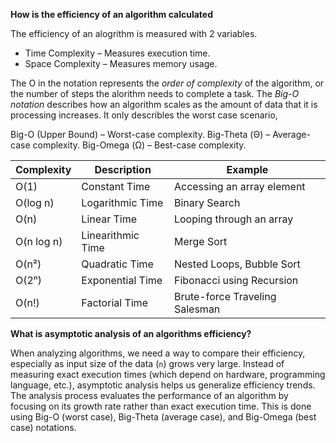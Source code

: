 __How is the efficiency of an algorithm calculated__

The efficiency of an alogrithm is measured with 2 variables.

- Time Complexity – Measures execution time.
- Space Complexity – Measures memory usage.

The O in the notation represents the _order of complexity_ of the algorithm, or the number of steps the alorithm needs to complete a task. The _Big-O notation_ describes how an algorithm scales as the amount of data that it is processing increases. It only describles the worst case scenario,

Big-O (Upper Bound) – Worst-case complexity.
Big-Theta (Θ) – Average-case complexity.
Big-Omega (Ω) – Best-case complexity.

| Complexity | Description | Example |
|------------|-------------|----------|
| O(1) | Constant Time | Accessing an array element |
| O(log n) | Logarithmic Time | Binary Search |
| O(n) | Linear Time | Looping through an array |
| O(n log n) | Linearithmic Time | Merge Sort |
| O(n²) | Quadratic Time | Nested Loops, Bubble Sort |
| O(2ⁿ) | Exponential Time | Fibonacci using Recursion |
| O(n!) | Factorial Time | Brute-force Traveling Salesman |

__What is asymptotic analysis of an algorithms efficiency?__

When analyzing algorithms, we need a way to compare their efficiency, especially as input size of the data (`n`) grows very large. Instead of measuring exact execution times (which depend on hardware, programming language, etc.), asymptotic analysis helps us generalize efficiency trends. The analysis process evaluates the performance of an algorithm by focusing on its growth rate rather than exact execution time. This is done using Big-O (worst case), Big-Theta (average case), and Big-Omega (best case) notations.
